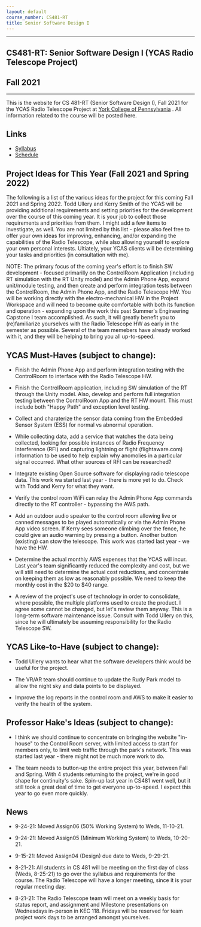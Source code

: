 ```yaml
---
layout: default
course_number: CS481-RT
title: Senior Software Design I
---
```


--- --- --- --- --- --- --- --- --- --- --- --- --- --- --- --- --- --- --- --- --- --- --- ---

## CS481-RT: Senior Software Design I (YCAS Radio Telescope Project)

## Fall 2021

--- --- --- --- --- --- --- --- --- --- --- --- --- --- --- --- --- --- --- --- --- --- --- ---

This is the website for CS 481-RT (Senior Software Design I), Fall 2021 for the YCAS Radio Telescope Project at [York College of Pennsylvania](http://www.ycp.edu) .  All information related to the course will be posted here.

## Links

* [Syllabus](syllabus.html)
* [Schedule](schedule.html)

## Project Ideas for This Year (Fall 2021 and Spring 2022)
The following is a list of the various ideas for the project for this coming Fall 2021 and Spring 2022.  Todd Ullery and Kerry Smith of the YCAS will be providing additional requirements and setting priorities for the development over the course of this coming year.  It is your job to collect those requirements and priorities from them.  I might add a few items to investigate, as well.  You are not limited by this list - please also feel free to offer your own ideas for improving, enhancing, and/or expanding the capabilities of the Radio Telescope, while also allowing yourself to explore your own personal interests.  Ultiately, your YCAS clients will be determining your tasks and priorities (in consultation with me).

NOTE: The primary focus of the coming year's effort is to finish SW development - focused primarilly on the ControlRoom Application (including RT simulation with the RT Unity model) and the Admin Phone App, expand unit/module testing, and then create and perform integration tests between the ControlRoom, the Admin Phone App, and the Radio Telescope HW.  You will be working directly with the electro-mechanical HW in the Project Workspace and will need to become quite comfortable with both its function and operation - expanding upon the work this past Summer's Engineering Capstone I team accomplished.  As such, it will greatly benefit you to (re)familiarize yourselves with the Radio Telescope HW as early in the semester as possible.  Several of the team memebers have already worked with it, and they will be helping to bring you all up-to-speed.

## YCAS Must-Haves (subject to change):

* Finish the Admin Phone App and perform integration testing with the ControlRoom to interface with the Radio Telescope HW.

* Finish the ControlRoom application, including SW simulation of the RT through the Unity model.  Also, develop and perform full integration testing between the ControlRoom App and the RT HW mount.  This must include both "Happy Path" and exception level testing.

* Collect and charaterize the sensor data coming from the Embedded Sensor System (ESS) for normal vs abnormal operation.

* While collecting data, add a service that watches the data being collected, looking for possible instances of Radio Frequency Interference (RFI) and capturing lightning or flight (flightaware.com) information to be used to help explain why anomolies in a particular signal occurred. What other sources of RFI can be researched?

* Integrate existing Open Source software for displaying radio telescope data.  This work wa started last year - there is more yet to do.  Check with Todd and Kerry for what they want.

* Verify the control room WiFi can relay the Admin Phone App commands directly to the RT controller - bypassing the AWS path.

* Add an outdoor audio speaker to the control room allowing live or canned messages to be played automatically or via the Admin Phone App video screen. If Kerry sees someone climbing over the fence, he could give an audio warning by pressing a button. Another button (existing) can stow the telescope.  This work was started last year - we have the HW.

* Determine the actual monthly AWS expenses that the YCAS will incur.  Last year's team significantly reduced the complexity and cost, but we will still need to determine the actual cost reductions, and concentrate on keeping them as low as reasonably possible.  We need to keep the monthly cost in the $20 to $40 range.

* A review of the project's use of technology in order to consolidate, where possible, the multiple platforms used to create the product. I agree some cannot be changed, but let's review them anyway. This is a long-term software maintenance issue.  Consult with Todd Ullery on this, since he will ultimately be assuming responsibility for the Radio Telescope SW.


## YCAS Like-to-Have (subject to change):

* Todd Ullery wants to hear what the software developers think would be useful for the project.

* The VR/AR team should continue to update the Rudy Park model to allow the night sky and data points to be displayed.

* Improve the log reports in the control room and AWS to make it easier to verify the health of the system.


## Professor Hake's Ideas (subject to change):

* I think we should continue to concentrate on bringing the website "in-house" to the Control Room server, with limited access to start for members only, to limit web traffic through the park's network.  This was started last year - there might not be much more work to do.

* The team needs to button-up the entire project this year, between Fall and Spring.  With 4 students returning to the project, we're in good shape for continuity's sake.  Spin-up last year in CS481 went well, but it still took a great deal of time to get everyone up-to-speed.  I expect this year to go even more quickly.

## News
* 9-24-21: Moved Assign06 (50% Working System) to Weds, 11-10-21.

* 9-24-21: Moved Assign05 (Minimum Working System) to Weds, 10-20-21.

* 9-15-21: Moved Assign04 (Design) due date to Weds, 9-29-21.

* 8-21-21: All students in CS 481 will be meeting on the first day of class (Weds, 8-25-21) to go over the syllabus and requirements for the course.  The Radio Telescope will have a longer meeting, since it is your regular meeting day.

* 8-21-21: The Radio Telescope team will meet on a weekly basis for status report, and assignment and Milestone presentations on Wednesdays in-person in KEC 118.  Fridays will be reserved for team project work days to be arranged amongst yourselves.
